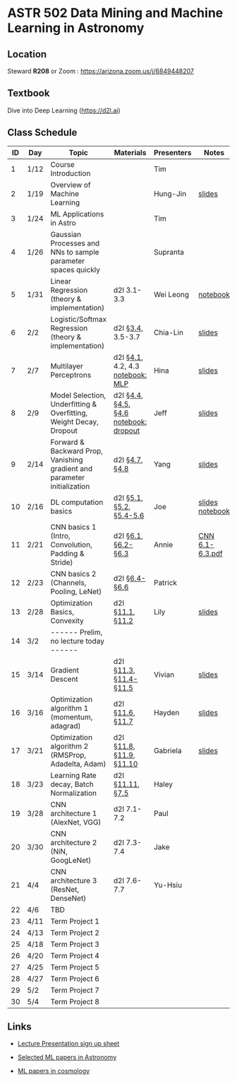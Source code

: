 # ASTR 502 Data Mining and Machine Learning in Astronomy

## Location

Steward **R208** or Zoom : https://arizona.zoom.us/j/6849448207

## Textbook

Dive into Deep Learning (https://d2l.ai)

## Class Schedule

| ID |  Day |     Topic     |   Materials   | Presenters | Notes |
|----|------|---------------|---------------|------------|-------|
|  1 | 1/12 | Course Introduction          | | Tim | |
|  2 | 1/19 | Overview of Machine Learning | | Hung-Jin |[slides](./slides/ML_overview.pdf) |
|  3 | 1/24 | ML Applications in Astro | | Tim | 
|  4 | 1/26 | Gaussian Processes and NNs to sample parameter spaces quickly | | Supranta| 
|  5 | 1/31 | Linear Regression (theory & implementation) | d2l 3.1-3.3 | Wei Leong | [notebook](./notebooks/lec05_linear_regression_20220131/lec05_linear_regression_20220131.ipynb)|
|  6 | 2/2 | Logistic/Softmax Regression (theory & implementation) | d2l [§3.4](./d2l_briefs/3.4_softmax-regression.md), 3.5-3.7 | Chia-Lin | [slides](./slides/lec06_softmass_regression_20220202.pdf)|
|  7 | 2/7 | Multilayer Perceptrons | d2l [§4.1](./d2l_briefs/4.1_multilayer-perceptrons.md), 4.2, 4.3 <br> [notebook: MLP](./notebooks/[demo]%20pytorch%20softmax%20regression%20&%20MLP.ipynb)| Hina | [slides](https://docs.google.com/presentation/d/1zcgrALOXQZUYljuE4Y11QCcYA3UOW0iSjwpC_4bVtEQ/edit?usp=sharing) |
|  8 | 2/9 | Model Selection, Underfitting & Overfitting, Weight Decay, Dropout | d2l [§4.4](./d2l_briefs/4.4_model-selection.md), [§4.5](./d2l_briefs/4.5_weight-decay.md), [§4.6](./d2l_briefs/4.6_dropout.md) <br> [notebook: dropout](./notebooks/[demo]%20train%20MLP%20with%20dropout,%20L2%20Reg.ipynb)| Jeff | [slides](./slides/Sec4.4_4.6.pdf)
|  9 | 2/14 | Forward & Backward Prop, Vanishing gradient and parameter initialization | d2l [§4.7](./d2l_briefs/4.7_backprop.md), [§4.8](./d2l_briefs/4.8_numerical-stability-and-init.md) | Yang | [slides](./slides/Chapter4.7-4.8.pdf) |
| 10 | 2/16 | DL computation basics | d2l [§5.1](./d2l_briefs/5.1_model-construction.md), [§5.2](./notebooks/5.2_parameter-management.ipynb), [§5.4-5.6](./notebooks/5.4-5.6%20custom-layer,%20file%20IO,%20gpu.ipynb) | Joe | [slides](./slides/Chapter-5.pdf) <br> [notebook](./notebooks/Chapter-5-code-examples.ipynb)
| 11 | 2/21 | CNN basics 1 (Intro, Convolution, Padding & Stride) | d2l [§6.1](./d2l_briefs/6.1_why-cnn.md), [§6.2-§6.3](./notebooks/6.2-6.3%20CNN_1.ipynb) | Annie |[CNN 6.1-6.3.pdf](https://github.com/UA-ASTR502-2022/astr502/files/8130674/CNN.6.1-6.3.pdf) |
| 12 | 2/23 | CNN basics 2 (Channels, Pooling, LeNet) | d2l [§6.4-§6.6](./notebooks/6.4-6.6%20CNN_2.ipynb) | Patrick |
| 13 | 2/28 | Optimization Basics, Convexity | d2l [§11.1](./d2l_briefs/11.1_optimization-intro.md), [§11.2](./d2l_briefs/11.2_convexity.md) | Lily | [slides](./slides/Chapter11.1-11.2.pdf) |
| 14 | 3/2 | ------ Prelim, no lecture today ------ |  |  |
| 15 | 3/14 | Gradient Descent | d2l [§11.3](./d2l_briefs/11.3_gradient-descent.md), [§11.4-§11.5](./d2l_briefs/11.4-11.5_sgd-and-mgd.md) | Vivian | [slides](./slides/Gradient%20Descent.pptx) |
| 16 | 3/16 | Optimization algorithm 1 (momentum, adagrad) | d2l [§11.6](./d2l_briefs/11.6_momentum.md), [§11.7](./d2l_briefs/11.7_adagrad.md) | Hayden | [slides](./slides/Optimization1_11.6-11.7.pdf) |
| 17 | 3/21 | Optimization algorithm 2 (RMSProp, Adadelta, Adam) | d2l [§11.8](./d2l_briefs/11.8_rmsprop.md), [§11.9](./d2l_briefs/11.9_adadelta.md), [§11.10](./d2l_briefs/11.10_adam.md) | Gabriela | [slides](./slides/Optimization_RMSprop_Adadelta%26Adam.pdf) |
| 18 | 3/23 | Learning Rate decay, Batch Normalization | d2l [§11.11](./notebooks/11.11_lr-scheduler.ipynb), [§7.5](./d2l_briefs/7.5_batchnorm.md) | Haley |
| 19 | 3/28 | CNN architecture 1 (AlexNet, VGG) | d2l 7.1-7.2 | Paul |
| 20 | 3/30 | CNN architecture 2 (NiN, GoogLeNet) | d2l 7.3-7.4 | Jake |
| 21 | 4/4 | CNN architecture 3 (ResNet, DenseNet) | d2l 7.6-7.7 | Yu-Hsiu |
| 22 | 4/6 | TBD | |
| 23 | 4/11 | Term Project 1  | |
| 24 | 4/13 | Term Project 2  | |
| 25 | 4/18 | Term Project 3  | |
| 26 | 4/20 | Term Project 4  | |
| 27 | 4/25 | Term Project 5  | |
| 28 | 4/27 | Term Project 6  | |
| 29 | 5/2 | Term Project 7  | |
| 30 | 5/4 | Term Project 8  | |

## Links

- [Lecture Presentation sign up sheet](https://docs.google.com/spreadsheets/d/1fAXCX4KAjm6qUFpbhN5rk-7BbxeYci_f1RwhIoH6z3M/edit#gid=0)
  
- [Selected ML papers in Astronomy](./Term%20Projects/README.md)

- [ML papers in cosmology](https://github.com/georgestein/ml-in-cosmology/blob/master/README.md)

